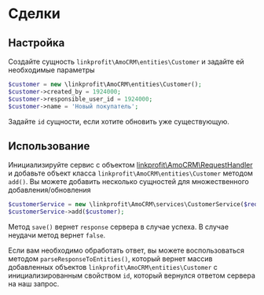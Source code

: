 # Сделки

## Настройка
Создайте сущность `linkprofit\AmoCRM\entities\Customer` и задайте ей необходимые параметры

```php
$customer = new \linkprofit\AmoCRM\entities\Customer();
$customer->created_by = 1924000;
$customer->responsible_user_id = 1924000;
$customer->name = 'Новый покупатель';
```
Задайте `id` сущности, если хотите обновить уже существующую.

## Использование
Инициализируйте сервис с объектом [linkprofit\AmoCRM\RequestHandler](/docs/request.md) и добавьте объект класса `linkprofit\AmoCRM\entities\Customer` методом `add()`.
Вы можете добавить несколько сущностей для множественного добавления/обновления

```php
$customerService = new \linkprofit\AmoCRM\services\CustomerService($request);
$customerService->add($customer);
```

Метод `save()` вернет `response` сервера в случае успеха. В случае неудачи метод вернет `false`.

Если вам необходимо обработать ответ, вы можете воспользоваться методом `parseResponseToEntities()`, который вернет массив добавленных объектов `linkprofit\AmoCRM\entities\Customer` с инициализированным свойством `id`, который вернулся ответом сервера на наш запрос.
